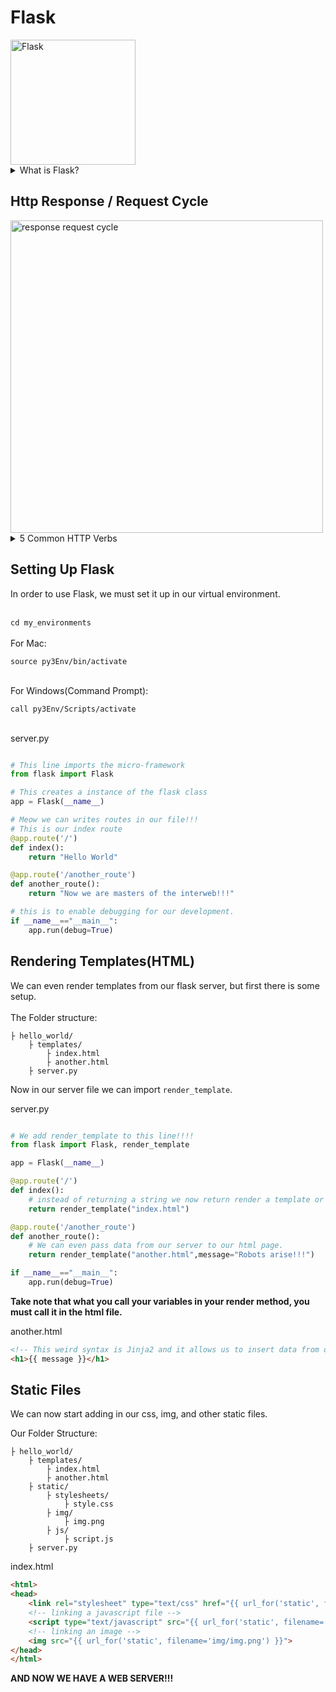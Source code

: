 # Flask

<img src="https://github.com/adion81/python_lectures/blob/master/assets/flask.png" alt="Flask" width="200px" > 

<details>
    <summary>What is Flask?</summary>
    Flask is light weight framework that we can use to make web applications.
</details>

## Http Response / Request Cycle

<img src="https://vectr.com/adion81/c8R4t9Gpm.svg?width=500&height=280&select=c8R4t9Gpmpage0" alt="response request cycle" width="500px">
<details>
    <summary>5 Common HTTP Verbs</summary>
    <ul>
        <li>GET</li>
        <li>POST</li>
        <li>PUT</li>
        <li>PATCH</li>
        <li>DELETE</li>
    </ul>
</details>


## Setting Up Flask
In order to use Flask, we must set it up in our virtual environment.<br>
<br>

`cd my_environments`<br>
<br>
For Mac:

`source py3Env/bin/activate`<br>
<br>

For Windows(Command Prompt):

`call py3Env/Scripts/activate`<br>
<br>

server.py
```py

# This line imports the micro-framework
from flask import Flask

# This creates a instance of the flask class
app = Flask(__name__)

# Meow we can writes routes in our file!!!
# This is our index route
@app.route('/')
def index():
    return "Hello World"

@app.route('/another_route')
def another_route():
    return "Now we are masters of the interweb!!!"

# this is to enable debugging for our development.
if __name__=="__main__":
    app.run(debug=True)

```

## Rendering Templates(HTML)

We can even render templates from our flask server, but first there is some setup.<br>
<br>
The Folder structure:

```
├ hello_world/
    ├ templates/
        ├ index.html
        ├ another.html
    ├ server.py
```

Now in our server file we can import `render_template`.


server.py
```py

# We add render_template to this line!!!!
from flask import Flask, render_template

app = Flask(__name__)

@app.route('/')
def index():
    # instead of returning a string we now return render a template or html file.
    return render_template("index.html")

@app.route('/another_route')
def another_route():
    # We can even pass data from our server to our html page.
    return render_template("another.html",message="Robots arise!!!")

if __name__=="__main__":
    app.run(debug=True)

```

**Take note that what you call your variables in your render method, you must call it in the html file.**

another.html
```html
<!-- This weird syntax is Jinja2 and it allows us to insert data from our server -->
<h1>{{ message }}</h1>
```

## Static Files

We can now start adding in our css, img, and other static files.

Our Folder Structure:

```
├ hello_world/
    ├ templates/
        ├ index.html
        ├ another.html
    ├ static/
        ├ stylesheets/
            ├ style.css
        ├ img/
            ├ img.png
        ├ js/
            ├ script.js
    ├ server.py
```


index.html

```html
<html>
<head>
    <link rel="stylesheet" type="text/css" href="{{ url_for('static', filename='css/my_style.css') }}">
    <!-- linking a javascript file -->
    <script type="text/javascript" src="{{ url_for('static', filename='js/script.js') }}"></script>
    <!-- linking an image -->
    <img src="{{ url_for('static', filename='img/img.png') }}">
</head>
</html>
```

**AND NOW WE HAVE A WEB SERVER!!!**


